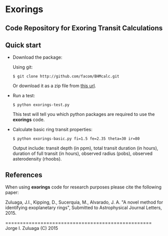 Exorings
========

Code Repository for Exoring Transit Calculations
------------------------------------------------

Quick start
-----------

- Download the package:

  Using git:

  ```
  $ git clone http://github.com/facom/BHMcalc.git
  ```

  Or download it as a zip file from [this
  url](https://github.com/facom/exorings/archive/master.zip).

- Run a test:

  ```
  $ python exorings-test.py
  ```
	
  This test will tell you which python packages are required to use
  the **exorings** code.

- Calculate basic ring transit properties:

  ```
  $ python exorings-basic.py fi=1.5 fe=2.35 theta=30 ir=80
  ```

  Output include: transit depth (in ppm), total transit duration (in
  hours), duration of full transit (in hours), observed radius (pobs),
  observed asterodensity (rhoobs).

References
----------

When using **exorings** code for research purposes please cite the
following paper:

   Zuluaga, J.I., Kipping, D., Sucerquia, M., Alvarado, J. A. "A novel
   method for identifying exoplanetary rings", Submitted to
   Astrophysical Journal Letters, 2015.

==================================================
Jorge I. Zuluaga (C) 2015
